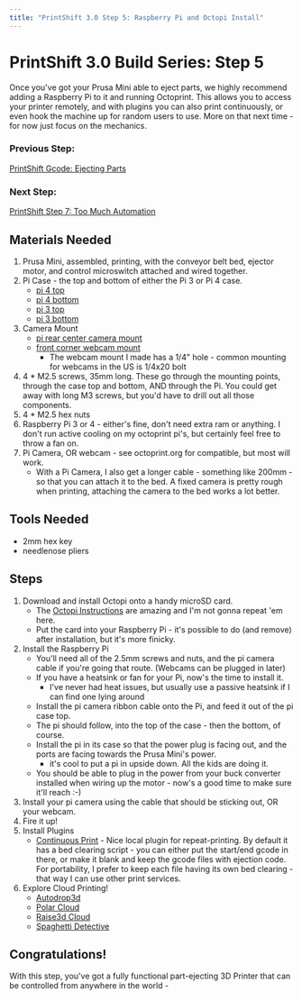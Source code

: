 ```yaml
---
title: "PrintShift 3.0 Step 5: Raspberry Pi and Octopi Install"
---
```



# PrintShift 3.0 Build Series: Step 5

Once you've got your Prusa Mini able to eject parts, we highly recommend adding a Raspberry Pi to it and running Octoprint.  This allows you to access your printer remotely, and with plugins you can also print continuously, or even hook the machine up for random users to use.  More on that next time - for now just focus on the mechanics.

### Previous Step:
[PrintShift Gcode: Ejecting Parts](/portfolio/PrintShift-3-0-Step-4.5-PrintShift-Gcode)
### Next Step:
[PrintShift Step 7: Too Much Automation](/portfolio/PrintShift-3-0-Step-7-cloud-automation)

## Materials Needed
1. Prusa Mini, assembled, printing, with the conveyor belt bed, ejector motor, and control microswitch attached and wired together.
2. Pi Case - the top and bottom of either the Pi 3 or Pi 4 case.
   * [pi 4 top](https://github.com/paenian/PrintShift/blob/main/prusa%20mini/mini%20mounts%20and%20enhancements/raspi/Pi_4_Case_40mm_fan_top%20v3.stl)
   * [pi 4 bottom](https://github.com/paenian/PrintShift/blob/main/prusa%20mini/mini%20mounts%20and%20enhancements/raspi/Pi_4_Case_bottom%20v3.stl)
   * [pi 3 top](https://github.com/paenian/PrintShift/blob/main/prusa%20mini/mini%20mounts%20and%20enhancements/raspi/pi_3_case_top.stl)
   * [pi 3 bottom](https://github.com/paenian/PrintShift/blob/main/prusa%20mini/mini%20mounts%20and%20enhancements/raspi/pi_3_case_bottom.stl)
3. Camera Mount
   * [pi rear center camera mount](https://github.com/paenian/PrintShift/blob/main/prusa%20mini/mini%20mounts%20and%20enhancements/raspi/pi%20camera%20mount%20-%20rear.stl)
   * [front corner webcam mount](https://github.com/paenian/PrintShift/blob/main/prusa%20mini/mini%20mounts%20and%20enhancements/raspi/corner%20webcam%20mount.stl)
     * The webcam mount I made has a 1/4" hole - common mounting for webcams in the US is 1/4x20 bolt
4. 4 * M2.5 screws, 35mm long.  These go through the mounting points, through the case top and bottom, AND through the Pi.  You could get away with long M3 screws, but you'd have to drill out all those components.
5. 4 * M2.5 hex nuts
6. Raspberry Pi 3 or 4 - either's fine, don't need extra ram or anything.  I don't run active cooling on my octoprint pi's, but certainly feel free to throw a fan on.
7. Pi Camera, OR webcam - see octoprint.org for compatible, but most will work.
   * With a Pi Camera, I also get a longer cable - something like 200mm - so that you can attach it to the bed.  A fixed camera is pretty rough when printing, attaching the camera to the bed works a lot better.


## Tools Needed
 * 2mm hex key
 * needlenose pliers

## Steps
1. Download and install Octopi onto a handy microSD card.
   * The [Octopi Instructions](https://octoprint.org/download/) are amazing and I'm not gonna repeat 'em here.
   * Put the card into your Raspberry Pi - it's possible to do (and remove) after installation, but it's more finicky.
2. Install the Raspberry Pi
   * You'll need all of the 2.5mm screws and nuts, and the pi camera cable if you're going that route.  (Webcams can be plugged in later)
   * If you have a heatsink or fan for your Pi, now's the time to install it.
     * I've never had heat issues, but usually use a passive heatsink if I can find one lying around
   * Install the pi camera ribbon cable onto the Pi, and feed it out of the pi case top.
   * The pi should follow, into the top of the case - then the bottom, of course.
   * Install the pi in its case so that the power plug is facing out, and the ports are facing towards the Prusa Mini's power.
     * it's cool to put a pi in upside down.  All the kids are doing it.
   * You should be able to plug in the power from your buck converter installed when wiring up the motor - now's a good time to make sure it'll reach :-)
3. Install your pi camera using the cable that should be sticking out, OR your webcam.
4. Fire it up!
5. Install Plugins
   * [Continuous Print](https://plugins.octoprint.org/plugins/continuousprint/) - Nice local plugin for repeat-printing.  By default it has a bed clearing script - you can either put the start/end gcode in there, or make it blank and keep the gcode files with ejection code.  For portability, I prefer to keep each file having its own bed clearing - that way I can use other print services.
6. Explore Cloud Printing!
   * [Autodrop3d](https://www.autodrop3d.com/)
   * [Polar Cloud](https://about.polar3d.com/octoprint)
   * [Raise3d Cloud](https://cloud.raise3d.com/raise3d.html)
   * [Spaghetti Detective](https://www.thespaghettidetective.com/)

## Congratulations!
With this step, you've got a fully functional part-ejecting 3D Printer that can be controlled from anywhere in the world - 
